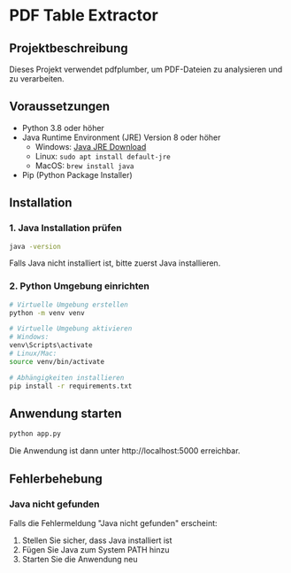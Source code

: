 # PDF Table Extractor

## Projektbeschreibung
Dieses Projekt verwendet pdfplumber, um PDF-Dateien zu analysieren und zu verarbeiten.

## Voraussetzungen

- Python 3.8 oder höher
- Java Runtime Environment (JRE) Version 8 oder höher
  - Windows: [Java JRE Download](https://www.java.com/de/download/)
  - Linux: `sudo apt install default-jre`
  - MacOS: `brew install java`
- Pip (Python Package Installer)

## Installation

### 1. Java Installation prüfen
```bash
java -version
```
Falls Java nicht installiert ist, bitte zuerst Java installieren.

### 2. Python Umgebung einrichten
```bash
# Virtuelle Umgebung erstellen
python -m venv venv

# Virtuelle Umgebung aktivieren
# Windows:
venv\Scripts\activate
# Linux/Mac:
source venv/bin/activate

# Abhängigkeiten installieren
pip install -r requirements.txt
```

## Anwendung starten

```bash
python app.py
```

Die Anwendung ist dann unter http://localhost:5000 erreichbar.

## Fehlerbehebung

### Java nicht gefunden
Falls die Fehlermeldung "Java nicht gefunden" erscheint:
1. Stellen Sie sicher, dass Java installiert ist
2. Fügen Sie Java zum System PATH hinzu
3. Starten Sie die Anwendung neu